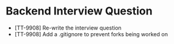 # Backend Interview Question

- [TT-9908] Re-write the interview question
- [TT-9908] Add a .gitignore to prevent forks being worked on
